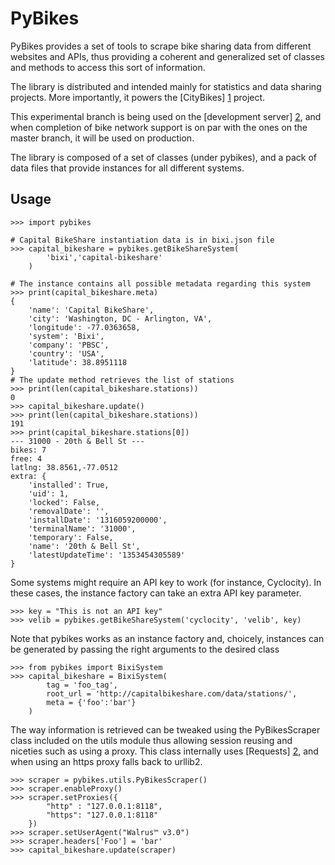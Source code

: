 PyBikes
=========

PyBikes provides a set of tools to scrape bike sharing data from different
websites and APIs, thus providing a coherent and generalized set of classes
and methods to access this sort of information.

The library is distributed and intended mainly for statistics and data
sharing projects. More importantly, it powers the [CityBikes] [1] project.

This experimental branch is being used on the [development server] [2], and
when completion of bike network support is on par with the ones on the master
branch, it will be used on production.

The library is composed of a set of classes (under pybikes), and a pack of
data files that provide instances for all different systems.

Usage
------
    >>> import pybikes

    # Capital BikeShare instantiation data is in bixi.json file
    >>> capital_bikeshare = pybikes.getBikeShareSystem(
            'bixi','capital-bikeshare'
        )

    # The instance contains all possible metadata regarding this system
    >>> print(capital_bikeshare.meta)
    {
        'name': 'Capital BikeShare',
        'city': 'Washington, DC - Arlington, VA',
        'longitude': -77.0363658,
        'system': 'Bixi',
        'company': 'PBSC',
        'country': 'USA',
        'latitude': 38.8951118
    }
    # The update method retrieves the list of stations
    >>> print(len(capital_bikeshare.stations))
    0
    >>> capital_bikeshare.update()
    >>> print(len(capital_bikeshare.stations))
    191
    >>> print(capital_bikeshare.stations[0])
    --- 31000 - 20th & Bell St ---
    bikes: 7
    free: 4
    latlng: 38.8561,-77.0512
    extra: {
        'installed': True,
        'uid': 1,
        'locked': False,
        'removalDate': '',
        'installDate': '1316059200000',
        'terminalName': '31000',
        'temporary': False,
        'name': '20th & Bell St',
        'latestUpdateTime': '1353454305589'
    }

Some systems might require an API key to work (for instance, Cyclocity). In
these cases, the instance factory can take an extra API key parameter.

    >>> key = "This is not an API key"
    >>> velib = pybikes.getBikeShareSystem('cyclocity', 'velib', key)

Note that pybikes works as an instance factory and, choicely, instances can be
generated by passing the right arguments to the desired class

    >>> from pybikes import BixiSystem
    >>> capital_bikeshare = BixiSystem(
            tag = 'foo_tag',
            root_url = 'http://capitalbikeshare.com/data/stations/',
            meta = {'foo':'bar'}
        )

The way information is retrieved can be tweaked using the PyBikesScraper class
included on the utils module thus allowing session reusing and niceties such as
using a proxy. This class internally uses [Requests] [2], and when using an
https proxy falls back to urllib2.

    >>> scraper = pybikes.utils.PyBikesScraper()
    >>> scraper.enableProxy()
    >>> scraper.setProxies({
            "http" : "127.0.0.1:8118",
            "https": "127.0.0.1:8118"
        })
    >>> scraper.setUserAgent("Walrus™ v3.0")
    >>> scraper.headers['Foo'] = 'bar'
    >>> capital_bikeshare.update(scraper)

[1]: http://www.citybik.es              "CityBikes"
[2]: http://staging.citybik.es          "Development Server"
[3]: http://docs.python-requests.org    "Requests"

